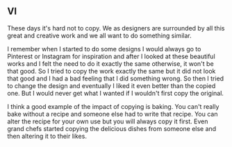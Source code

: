 ## VI

These days it's hard not to copy. We as designers are surrounded by all this great and creative work and we all want to do something similar. 

I remember when I started to do some designs I would always go to Pinterest or Instagram for inspiration and after I looked at these beautiful works and I felt the need to do it exactly the same otherwise, it won't be that good. So I tried to copy the work exactly the same but it did not look that good and I had a bad feeling that I did something wrong. So then I tried to change the design and eventually I liked it even better than the copied one. But I would never get what I wanted if I wouldn't first copy the original.



I think a good example of the impact of copying is baking. You can't really bake without a recipe and someone else had to write that recipe. You can alter the recipe for your own use but you will always copy it first. Even grand chefs started copying the delicious dishes from someone else and then altering it to their likes.


